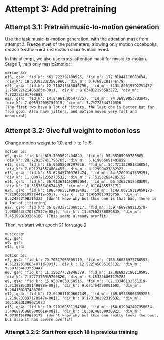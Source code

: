 
# Attempt 3: Add pretraining

## Attempt 3.1: Pretrain music-to-motion generation
Use the task music-to-motion generation, with the attention mask from attempt 2. Freeze most of the parameters,
allowing only motion codebooks, motion feedforward and motion classification head.

In this attempt, we also use cross-attention mask for music-to-motion.
Stage 1, train only music2motion:

    motion 5s:
    e15, gs4: 'fid_k': 361.222391800925, 'fid_m': 172.91844110083684, 'div_k': 18.503923313595966, 'div_m': 9.07695181746479
    e21, gs4: 'fid_k': 22.718215363046795, 'fid_m': (134.89619792251452-1.758622421406383e-08j), 'div_k': 8.034932193503272, 'div_m': 7.822581291708688
    e27, gs4: 'fid_k': 14.849613856472757, 'fid_m': 74.06959053703045, 'div_k': 7.005912038739919, 'div_m': 7.79773544779396
    (The first two have a lot of jitters, the last one is better but far from good. Also have jitters, and motion moves very fast and unnatural)


## Attempt 3.2: Give full weight to motion loss
Change motion weight to 1.0, and lr to 1e-5

    motion 5s:
    e9, gs4: 'fid_k': 619.7093621404829, 'fid_m': 35.55905909780583, 'div_k': 20.729237431796765, 'div_m': 6.619866691496859
    e15, gs4: 'fid_k': 16.96088608297036, 'fid_m': 54.771122981836854, 'div_k': 7.6212745574804455, 'div_m': 8.22999427852822
    e18, gs4: 'fid_k': 53.626457909767424, 'fid_m': 84.52090147339291, 'div_k': 11.009721285273532, 'div_m': 7.751532624185152
    e21, gs4: 'fid_k': 26.913671192995054, 'fid_m': 66.43637617688299, 'div_k': 10.31575540674437, 'div_m': 8.03104855731711
    e24, gs4: 'fid_k': 106.40655109919402, 'fid_m': (149.00719319868173-7.219853910922441e-09j), 'div_k': 13.924959823925759, 'div_m': 8.524272498316323  (don't know why but this one is that bad, there is a lot of jittering)
    e27, gs4: 'fid_k': 36.07839712098317, 'fid_m': (59.4669769213578-1.9886433470787522e-08j), 'div_k': 11.67602386889839, 'div_m': 7.451998793266188  (This seems already overfit)

Then, we start with epoch 21 for stage 2

    musiccap:
    e3, gs4:
    e9, gs4:
    e15, gs4:

    motion 5s:
    e3, gs4: 'fid_k': 70.70517068905119, 'fid_m': (153.66033973700593-4.612126388054071e-09j), 'div_k': 12.522745895165132, 'div_m': 9.603234493530447
    e6, gs4: 'fid_k': 11.156277326846379, 'fid_m': 17.826827186118685, 'div_k': 7.3277379339700826, 'div_m': 5.853206861126782
    e9, gs4: 'fid_k': 15.95070830150516, 'fid_m': (82.10346131551319-1.7139885308149898e-08j), 'div_k': 9.671764290061683, 'div_m': 9.264130287486706
    e12, gs4: 'fid_k': 12.649011079664149, 'fid_m': (89.09835066359285-1.2198238397178547e-08j), 'div_k': 9.173138292319532, 'div_m': 10.116231299671973
    e15, gs4: 'fid_k': 19.910169531154366, 'fid_m': (50.619042407358634-1.4068795960988061e-08j), 'div_k': 10.58246388030823, 'div_m': 8.933915988620175  (don't know why but this one really looks the best, but also it has severe overfit)


### Attempt 3.2.2: Start from epoch 18 in previous training
